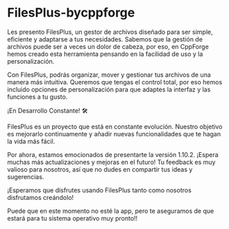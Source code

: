 # FilesPlus-bycppforge
Les presento FilesPlus, un gestor de archivos diseñado para ser simple, eficiente y adaptarse a tus necesidades. Sabemos que la gestión de archivos puede ser a veces un dolor de cabeza, por eso, en CppForge hemos creado esta herramienta pensando en la facilidad de uso y la personalización.

Con FilesPlus, podrás organizar, mover y gestionar tus archivos de una manera más intuitiva. Queremos que tengas el control total, por eso hemos incluido opciones de personalización para que adaptes la interfaz y las funciones a tu gusto.

¡En Desarrollo Constante! 🛠️

FilesPlus es un proyecto que está en constante evolución. Nuestro objetivo es mejorarlo continuamente y añadir nuevas funcionalidades que te hagan la vida más fácil.

Por ahora, estamos emocionados de presentarte la versión 1.10.2. ¡Espera muchas más actualizaciones y mejoras en el futuro! Tu feedback es muy valioso para nosotros, así que no dudes en compartir tus ideas y sugerencias.

¡Esperamos que disfrutes usando FilesPlus tanto como nosotros disfrutamos creándolo!

Puede que en este momento no esté la app, pero te aseguramos de que estará para tu sistema operativo muy pronto!!

